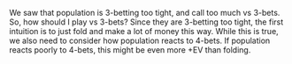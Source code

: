 We saw that population is 3-betting too tight, and call too much vs 3-bets.
So, how should I play vs 3-bets? Since they are 3-betting too tight, the first intuition is to just fold and make a lot of money this way. While this is true, we also need to consider how population reacts to 4-bets. If population reacts poorly to 4-bets, this might be even more +EV than folding.